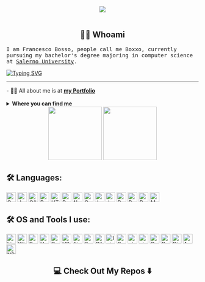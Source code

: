 <!--**boxxello/boxxello** is a ✨ _special_ ✨ repository because its `readme.md` (this file) appears on your GitHub profile. --->  
<div align="center">
  <img src ="./raw/assets/banner.gif" />
  
</div>

 <br/>

<h2 align="center"> 👨‍💻 Whoami</h2>
<p>
<samp>
I am Francesco Bosso, people call me Boxxo, currently pursuing my bachelor's degree majoring in computer science at
<a href="https://www.unisa.it/" target="_blank"> Salerno University</a>.
<br>
  
[![Typing SVG](https://readme-typing-svg.herokuapp.com?font=roboto&size=18&pause=1000&color=F7F100&vCenter=true&width=1000&lines=I+am+a+tech+enthusiast%2C+always+open+to+collaborating+on+projects+and+innovative%2Fdisruptive+ideas.+)](https://git.io/typing-svg)


<hr>

</p>
- 🙋‍♂️ All about me is at <b><a href="https://box-xo.com/" target="_blank">my Portfolio</a></b>
<br><br>
<details>

  <summary><b>Where you can find me</b></summary>


[![LinkedIn](https://img.shields.io/badge/-LinkedIn-0077B5?style=for-the-badge&logo=LinkedIn&logoColor=white)](https://www.linkedin.com/in/francesco-bosso-unisa/)
[![Twitter](https://img.shields.io/badge/-Twitter-1DA1F2?style=for-the-badge&logo=Twitter&logoColor=white)](https://twitter.com/francesco_bosso)
</details>

<div align="center">
  <img src="https://github-readme-stats.vercel.app/api?username=boxxello&count_private=true&show_icons=true&theme=dark&layout=compact" style="height: 140px;"/> 
  <img src="https://github-readme-stats.vercel.app/api/top-langs/?username=boxxello&langs_count=10&count_private=true&show_icons=true&theme=dark&layout=compact&include_all_commits=true" style="height: 140px;"/>
</div>

## 🛠️ Languages:

<p>
<img alt="C" src="https://img.shields.io/badge/C-14354C?style=for-the-badge&logo=c&logoColor=white" height="25px"/>
<img alt="Java" src="https://img.shields.io/badge/-java-000000?style=for-the-badge&logo=java" height="25px"/>
<img alt="C#" src="https://img.shields.io/badge/-csharp-C033FE?style=for-the-badge&logo=csharp" height="25px"/>

<img alt="Python" src="https://img.shields.io/badge/Python-14354C?style=for-the-badge&logo=python&logoColor=white" height="25px"/>
<img alt="HTML5" src="https://img.shields.io/badge/HTML5-E34F26?style=for-the-badge&logo=html5&logoColor=white" height="25px"/>
<img alt="React" src="https://img.shields.io/badge/React-20232A?style=for-the-badge&logo=react&logoColor=61DAFB" height="25px"/>
<img alt="Nodejs" src="https://img.shields.io/badge/-Nodejs-43853d?style=flat-square&logo=Node.js&logoColor=white"  height="25px"/>
<img alt="Css3" src="https://img.shields.io/badge/CSS3-1572B6?style=for-the-badge&logo=css3&logoColor=white" height="25px"/>
<img alt="Javascript" src="https://img.shields.io/badge/JavaScript-323330?style=for-the-badge&logo=javascript&logoColor=F7DF1E"  height="25px"/>
<img alt="Jquery" src="https://img.shields.io/badge/jquery-%230769AD.svg?style=for-the-badge&logo=jquery&logoColor=white" height="25px"/>

<img alt="Bootstrap" src="https://img.shields.io/badge/Bootstrap-563D7C?style=for-the-badge&logo=bootstrap&logoColor=white" height="25px"/>
<img alt="Bash" src="https://img.shields.io/badge/bash-4EAA25?labelColor=4EAA25&logo=GNU-Bash&style=for-the-badge&logoColor=white" height="25px"/>
  
<img alt="Bootstrap" src="https://img.shields.io/badge/Kotlin-black?style=flat-square&logo=kotlin" height="25px"/>
<img alt="MySQL" src="https://img.shields.io/badge/-MySQL-black?style=flat-square&logo=mysql" height="25px"/>


## 🛠️ OS and Tools I use:

<p>
<img alt="Linux" src="https://img.shields.io/badge/-Linux-FCC624?logo=Linux&style=for-the-badge&logoColor=black" height="25px"/>
<img alt="Windows" src="https://img.shields.io/badge/-Windows-F25022?logo=Windows&style=for-the-badge&logoColor=00A4EF" height="25px"/>
<img alt="Proxmox" src="https://img.shields.io/badge/-Proxmox-FFFFFF?logo=Proxmox&style=for-the-badge&logoColor=00A4EF" height="25px"/>
<img alt="Heroku" src="https://img.shields.io/badge/-Heroku-430098?style=for-the-badge&logo=heroku&logoColor=white" height="25px"/>
<img alt="Docker" src="https://img.shields.io/badge/-Docker-black?style=for-the-badge&logo=docker" height="25px"/>
<img alt="VS Code" src="https://img.shields.io/badge/-VS%20Code-007ACC?style=for-the-badge&logo=visual-studio-code" height="25px"/>
<img alt="Firebase" src="https://img.shields.io/badge/Firebase-black?style=for-the-badge&logo=firebase" height="25px"/>
<img alt="Docker" src="https://img.shields.io/badge/-VS%20Code-007ACC?style=for-the-badge&logo=visual-studio-code" height="25px"/>
<img alt="Git" src="https://img.shields.io/badge/-Git-F05032?logo=Git?style=for-the-badge&logoColor=white" height="25px"/>
<img alt="IntellJ" src="https://img.shields.io/badge/-IntelliJ%20IDEA-black?style=for-the-badge&logo=jetbrains" height="25px"/>
<img alt="Pycharm" src="https://img.shields.io/badge/-PYCHARM-33e4ff?style=for-the-badge&logo=PYCHARM&logoColor=9dfc03" height="25px"/>
<img alt="atom" src="https://img.shields.io/badge/-atom-66595C?logo=Atom&style=for-the-badge&logoColor=white" height="25px"/>
<img alt="vim" src="https://img.shields.io/badge/-vim-019733?logo=Vim&style=for-the-badge&logoColor=white" height="25px"/>
<img alt="Google Cloud" src="https://img.shields.io/badge/Google%20Cloud-black?style=for-the-badge&logo=google-cloud" height="25px"/>
<img alt="Raspberry Pi" src="https://img.shields.io/badge/-Raspberry%20Pi-C51A4A?style=for-the-badge&logo=Raspberry-Pi" height="25px"/>
<img alt="DigitalOcean" src="https://img.shields.io/badge/-Digital%20Ocean-darkblue?style=for-the-badge&logo=digitalocean" height="25px"/>
<img alt="Amazon" src="https://img.shields.io/badge/Amazon%20AWS-232F3E?style=for-the-badge&logo=amazon-aws" height="25px"/>
<img alt="NPM" src="https://img.shields.io/badge/NPM-%23000000.svg?style=for-the-badge&logo=npm&logoColor=white" height="25px"/>



</p>
<h2  align="center">💻 Check Out My Repos ⬇️ </h2>
